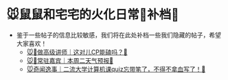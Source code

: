 # 🐭鼠鼠和宅宅的火化日常🔢补档👾

- 鉴于一些帖子的信息比较敏感，我们将在此处补档一些我们隐藏的帖子，希望大家喜欢！
    - [🐭🔢做高级讲师｜这对儿CP能磕吗？👾](SMCP.md)
    - [🐭🔢常驻嘉宾｜本周二天气预报👾](bloomberg-weather.md)
    - [🐭奇闻逸事｜二流大学计算机课quiz忘带笔了，不得不拿血写了！👾](gtwy.md)